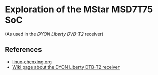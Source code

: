 # Exploration of the MStar MSD7T75 SoC

(As used in the _DYON Liberty DVB-T2_ receiver)



## References

- [linux-chenxing.org](https://linux-chenxing.org/)
- [Wiki page about the DYON Liberty DTB-T2 receiver](https://github.com/neuschaefer/linux/wiki/M7T75B%E2%80%94ZC01%E2%80%9401)

